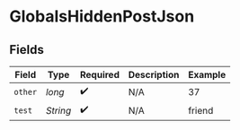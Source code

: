 # GlobalsHiddenPostJson


## Fields

| Field              | Type               | Required           | Description        | Example            |
| ------------------ | ------------------ | ------------------ | ------------------ | ------------------ |
| `other`            | *long*             | :heavy_check_mark: | N/A                | 37                 |
| `test`             | *String*           | :heavy_check_mark: | N/A                | friend             |
